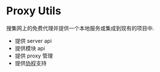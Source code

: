 # Proxy Utils

搜集网上的免费代理并提供一个本地服务或集成到现有的项目中.

- 提供 server api
- 提供模块 api
- 提供 proxy 管理
- 提供[协程](https://docs.python.org/zh-cn/3/library/asyncio.html)支持

